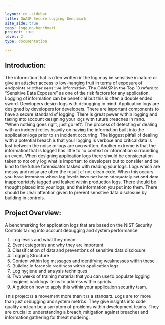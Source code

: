 ```yaml
---

layout: col-sidebar 
title: OWASP Secure Logging Benchmark 
site_side: true
tags: logging-benchmark
project: true 
level: 2 
type: documentation

---
```


## Introduction:

The information that is often written in the log may be sensitive in nature or give an attacker access to low-hanging
fruit in terms of exposure of endpoints or other sensitive information. The OWASP in the Top 10 refers to “Sensitive
Data Exposure” as one of the risk factors for any application. Logging of information can be beneficial but this is
often a double ended sword. Developers design logs with debugging in mind. Application logs are designed by developers
for developers. There are important components to have a secure standard of logging. There is great power within logging
and taking into account designing your logs with future breaches in mind. “When nothing goes right, just go left”. The
process of detecting or dealing with an incident relies heavily on having the information built into the application
logs prior to an incident occurring. The biggest pitfall of dealing with a potential breach is that your logging is
verbose and critical data is lost between the noise or logs are overwritten. Another extreme is that the information
that is logged has little to no context or information surrounding an event. When designing application logs there
should be consideration taken to not only log what is important to developers but to consider and be kind to the future
forensicator tasked with reading your logs. Logs which are messy and noisy are often the result of not clean code. When
this occurs you have instances where log levels have not been adequately set and data inappropriately tagged and leaked
within production logs. There should be thought placed into your logs, and the information you put into them. There
should be clear attention given to prevent sensitive data disclosure by building in controls.

## Project Overview:
A benchmarking for application logs that are based on the NIST Security Controls taking into account debugging and
system performance.

1. Log levels and what they mean
1. Event categories and why they are important
1. Classification of data and preventions of sensitive data disclosure
1. Logging Structure
1. Content within log messages and identifying weaknesses within these
1. Building in forensic readiness within application logs
1. Log hygiene and analysis techniques
1. Two weeks of training material that you can use to populate logging hygiene backlogs items to address within sprints.
1. A guide on how to apply this within your application security team.

This project is a movement more than it is a standard. Logs are for more than just debugging and system metrics. They
give insights into code quality and can be a symptom of problems within development teams. They are crucial to
understanding a breach, mitigation against breaches and information gathering for threat modeling.
